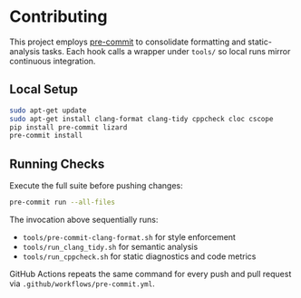 # Contributing

This project employs [pre-commit](https://pre-commit.com/) to consolidate
formatting and static-analysis tasks. Each hook calls a wrapper under
`tools/` so local runs mirror continuous integration.

## Local Setup

```bash
sudo apt-get update
sudo apt-get install clang-format clang-tidy cppcheck cloc cscope
pip install pre-commit lizard
pre-commit install
```

## Running Checks

Execute the full suite before pushing changes:

```bash
pre-commit run --all-files
```

The invocation above sequentially runs:

- `tools/pre-commit-clang-format.sh` for style enforcement
- `tools/run_clang_tidy.sh` for semantic analysis
- `tools/run_cppcheck.sh` for static diagnostics and code metrics

GitHub Actions repeats the same command for every push and pull request
via `.github/workflows/pre-commit.yml`.
